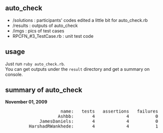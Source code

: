 auto_check
----------

- /solutions : participants' codes edited a little bit for auto_check.rb
- /results   : outputs of auto_check
- /imgs      : pics of test cases
- RPCFN_#3_TestCase.rb : unit test code

usage
-----
Just run `ruby auto_check.rb`.   
You can get outputs under the `result` directory and get a summary on console.


summary of auto_check
---------------------

**November 01, 2009**

<pre>
                     name:   tests   assertions   failures   errors   skips
                    Ashbb:       4            4          0        0       0
             JamesDaniels:       4            4          0        0       0
         HarshadRWankhede:       4            4          1        0       0
</pre>

